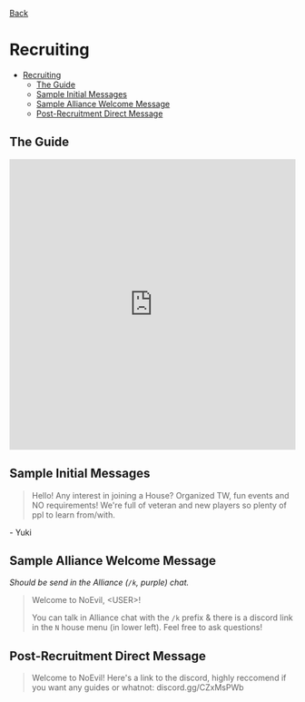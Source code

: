 [Back](./index.md)

# Recruiting

- [Recruiting](#recruiting)
  - [The Guide](#the-guide)
  - [Sample Initial Messages](#sample-initial-messages)
  - [Sample Alliance Welcome Message](#sample-alliance-welcome-message)
  - [Post-Recruitment Direct Message](#post-recruitment-direct-message)

## The Guide

<iframe width="100%" height="512" src="https://www.youtube.com/embed/PtbNIZ5cvbQ?si=Welx__omHpZ41x4K" title="YouTube video player" frameborder="0" allow="accelerometer; autoplay; clipboard-write; encrypted-media; gyroscope; picture-in-picture; web-share" referrerpolicy="strict-origin-when-cross-origin" allowful--lscreen></iframe>

## Sample Initial Messages

> Hello! Any interest in joining a House? Organized TW, fun events and NO requirements! We're full of veteran and new players so plenty of ppl to learn from/with.

 \- Yuki


## Sample Alliance Welcome Message
*Should be send in the Alliance (`/k`, purple) chat.*

> Welcome to NoEvil, \<USER>!
> 
> You can talk in Alliance chat with the `/k` prefix & there is a discord link in the `N` house menu (in lower left). Feel free to ask questions!

## Post-Recruitment Direct Message
> Welcome to NoEvil! Here's a link to the discord, highly reccomend if you want any guides or whatnot: discord.gg/CZxMsPWb